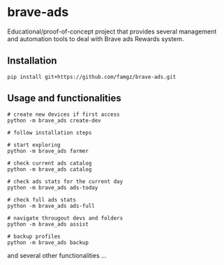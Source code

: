 # brave-ads

Educational/proof-of-concept project that provides several management and automation tools to deal with Brave ads Rewards system.

## Installation
```
pip install git+https://github.com/famgz/brave-ads.git
```

## Usage and functionalities
```
# create new devices if first access
python -m brave_ads create-dev

# follow installation steps

# start exploring
python -m brave_ads farmer

# check current ads catalog
python -m brave_ads catalog

# check ads stats for the current day
python -m brave_ads ads-today

# check full ads stats
python -m brave_ads ads-full

# navigate througout devs and folders
python -m brave_ads assist

# backup profiles
python -m brave_ads backup
```
and several other functionalities ...